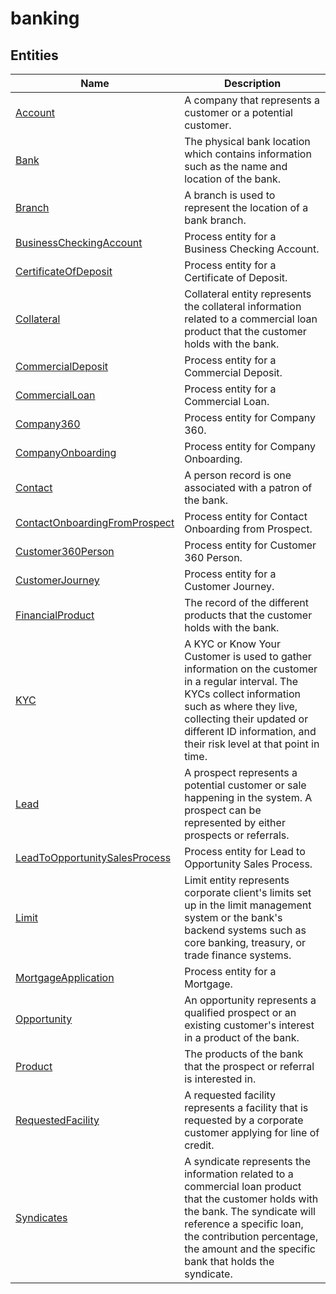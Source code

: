 
# banking


## Entities

|Name|Description|
|---|---|
|[Account](Account.md)|A company that represents a customer or a potential customer.  |
|[Bank](Bank.md)|The physical bank location which contains information such as the name and location of the bank.  |
|[Branch](Branch.md)|A branch is used to represent the location of a bank branch.  |
|[BusinessCheckingAccount](BusinessCheckingAccount.md)|Process entity for a Business Checking Account.  |
|[CertificateOfDeposit](CertificateOfDeposit.md)|Process entity for a Certificate of Deposit.  |
|[Collateral](Collateral.md)|Collateral entity represents the collateral information related to a commercial loan product that the customer holds with the bank.  |
|[CommercialDeposit](CommercialDeposit.md)|Process entity for a Commercial Deposit.  |
|[CommercialLoan](CommercialLoan.md)|Process entity for a Commercial Loan.  |
|[Company360](Company360.md)|Process entity for Company 360.  |
|[CompanyOnboarding](CompanyOnboarding.md)|Process entity for Company Onboarding.  |
|[Contact](Contact.md)|A person record is one associated with a patron of the bank.  |
|[ContactOnboardingFromProspect](ContactOnboardingFromProspect.md)|Process entity for Contact Onboarding from Prospect.  |
|[Customer360Person](Customer360Person.md)|Process entity for Customer 360 Person.  |
|[CustomerJourney](CustomerJourney.md)|Process entity for a Customer Journey.  |
|[FinancialProduct](FinancialProduct.md)|The record of the different products that the customer holds with the bank.  |
|[KYC](KYC.md)|A KYC or Know Your Customer is used to gather information on the customer in a regular interval. The KYCs collect information such as where they live, collecting their updated or different ID information, and their risk level at that point in time.  |
|[Lead](Lead.md)|A prospect represents a potential customer or sale happening in the system. A prospect can be represented by either prospects or referrals.  |
|[LeadToOpportunitySalesProcess](LeadToOpportunitySalesProcess.md)|Process entity for Lead to Opportunity  Sales Process.  |
|[Limit](Limit.md)|Limit entity represents corporate client's limits set up in the limit management system or the bank's backend systems such as core banking, treasury, or trade finance systems.  |
|[MortgageApplication](MortgageApplication.md)|Process entity for a Mortgage.  |
|[Opportunity](Opportunity.md)|An opportunity represents a qualified prospect or an existing customer's interest in a product of the bank.  |
|[Product](Product.md)|The products of the bank that the prospect or referral is interested in.  |
|[RequestedFacility](RequestedFacility.md)|A requested facility represents a facility that is requested by a corporate customer applying for line of credit.  |
|[Syndicates](Syndicates.md)|A syndicate represents the information related to a commercial loan product that the customer holds with the bank. The syndicate will reference a specific loan, the contribution percentage, the amount and the specific bank that holds the syndicate.  |

